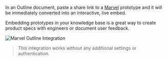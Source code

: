 In an Outline document, paste a share link to a [Marvel](https://marvelapp.com) prototype and it will be immediately converted into an interactive, live embed.

Embedding prototypes in your knowledge base is a great way to create product specs with engineers or document user feedback.

![Marvel Outline Integration](/images/screenshots/marvel.png)

> This integration works without any additional settings or authentication.
